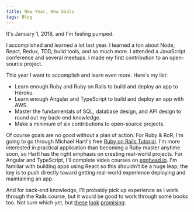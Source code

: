 ```yaml
---
title: New Year, New Goals
tags: Blog
---
```


It's January 1, 2018, and I'm feeling pumped.

I accomplished and learned a lot last year. I learned a ton about Node, React, Redux, TDD, build tools, and so much more. I attended a JavaScript conference and several meetups. I made my first contribution to an open-source project.

This year I want to accomplish and learn even more. Here's my list:

* Learn enough Ruby and Ruby on Rails to build and deploy an app to Heroku.
* Learn enough Angular and TypeScript to build and deploy an app with AWS.
* Master the fundamentals of SQL, database design, and API design to round out my back-end knowledge.
* Make a minimum of six contributions to open-source projects.

Of course goals are no good without a plan of action. For Ruby & RoR, I'm going to go through Michael Hartl's free [Ruby on Rails Tutorial](https://www.railstutorial.org/book). I'm more interested in practical application than becoming a Ruby master anytime soon, so Hartl has the right emphasis on creating real-world projects. For Angular and TypeScript, I'll complete video courses on [egghead.io](https://egghead.io). I'm familiar with building apps using React so this shouldn't be a huge leap; the key is to push directly toward getting real-world experience deploying and maintaining an app.

And for back-end knowledge, I'll probably pick up experience as I work through the Rails course, but it would be good to work through some books too. Not sure which yet, but [these](https://www.amazon.com/SQL-Queries-Mere-Mortals-Hands/dp/0321992474) [look](https://www.amazon.com/Database-Design-Mere-Mortals-Hands/dp/0321884493) [promising](https://www.amazon.com/RESTful-Web-Services-Cookbook-Scalability/dp/0596801688).
